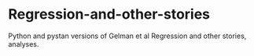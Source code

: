 # Regression-and-other-stories
Python and pystan versions of Gelman et al Regression and other stories, analyses.

